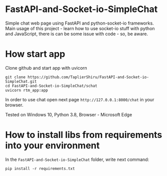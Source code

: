 # FastAPI-and-Socket-io-SimpleChat
Simple chat web page using FastAPI and python-socket-io frameworks.
Main usage of this project - learn how to use socket-io stuff with python and JavaScript,
there is can be some issue with code - so, be aware.

# How start app
Clone github and start app with uvicorn

```
git clone https://github.com/TaplierShiru/FastAPI-and-Socket-io-SimpleChat.git
cd FastAPI-and-Socket-io-SimpleChat/schat
uvicorn rtm_app:app
```

In order to use chat open next page `http://127.0.0.1:8000/chat` in your browser.

Tested on Windows 10, Python 3.8, Browser - Microsoft Edge

# How to install libs from requirements into your environment

In the `FastAPI-and-Socket-io-SimpleChat` folder, write next command:
```
pip install -r requirements.txt
```

